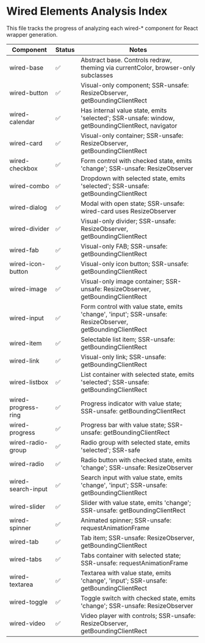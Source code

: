 # Wired Elements Analysis Index

This file tracks the progress of analyzing each wired-* component for React wrapper generation.

| Component | Status | Notes |
|------------|---------|--------|
| wired-base | ✅ | Abstract base. Controls redraw, theming via currentColor, browser-only subclasses |
| wired-button | ✅ | Visual-only component; SSR-unsafe: ResizeObserver, getBoundingClientRect |
| wired-calendar | ✅ | Has internal value state, emits 'selected'; SSR-unsafe: window, getBoundingClientRect, navigator |
| wired-card | ✅ | Visual-only container; SSR-unsafe: ResizeObserver, getBoundingClientRect |
| wired-checkbox | ✅ | Form control with checked state, emits 'change'; SSR-unsafe: ResizeObserver |
| wired-combo | ✅ | Dropdown with selected state, emits 'selected'; SSR-unsafe: getBoundingClientRect |
| wired-dialog | ✅ | Modal with open state; SSR-unsafe: wired-card uses ResizeObserver |
| wired-divider | ✅ | Visual-only divider; SSR-unsafe: ResizeObserver, getBoundingClientRect |
| wired-fab | ✅ | Visual-only FAB; SSR-unsafe: getBoundingClientRect |
| wired-icon-button | ✅ | Visual-only icon button; SSR-unsafe: getBoundingClientRect |
| wired-image | ✅ | Visual-only image container; SSR-unsafe: ResizeObserver, getBoundingClientRect |
| wired-input | ✅ | Form control with value state, emits 'change', 'input'; SSR-unsafe: ResizeObserver, getBoundingClientRect |
| wired-item | ✅ | Selectable list item; SSR-unsafe: getBoundingClientRect |
| wired-link | ✅ | Visual-only link; SSR-unsafe: getBoundingClientRect |
| wired-listbox | ✅ | List container with selected state, emits 'selected'; SSR-unsafe: getBoundingClientRect |
| wired-progress-ring | ✅ | Progress indicator with value state; SSR-unsafe: getBoundingClientRect |
| wired-progress | ✅ | Progress bar with value state; SSR-unsafe: getBoundingClientRect |
| wired-radio-group | ✅ | Radio group with selected state, emits 'selected'; SSR-safe |
| wired-radio | ✅ | Radio button with checked state, emits 'change'; SSR-unsafe: ResizeObserver |
| wired-search-input | ✅ | Search input with value state, emits 'change', 'input'; SSR-unsafe: getBoundingClientRect |
| wired-slider | ✅ | Slider with value state, emits 'change'; SSR-unsafe: getBoundingClientRect |
| wired-spinner | ✅ | Animated spinner; SSR-unsafe: requestAnimationFrame |
| wired-tab | ✅ | Tab item; SSR-unsafe: ResizeObserver, getBoundingClientRect |
| wired-tabs | ✅ | Tabs container with selected state; SSR-unsafe: requestAnimationFrame |
| wired-textarea | ✅ | Textarea with value state, emits 'change', 'input'; SSR-unsafe: getBoundingClientRect |
| wired-toggle | ✅ | Toggle switch with checked state, emits 'change'; SSR-unsafe: ResizeObserver |
| wired-video | ✅ | Video player with controls; SSR-unsafe: ResizeObserver, getBoundingClientRect |